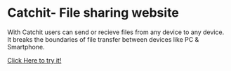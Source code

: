 <html>
  <head></head>
  <body>
    <h1>Catchit- File sharing website</h1>
    <p>With Catchit users can send or recieve files from any device to any device. It breaks the boundaries of file transfer between devices like PC & Smartphone.</p>
    <a href="https://catchit-file-sharing-website-mk-4.onrender.com">Click Here to try it!</a>
  </body>
</html>

